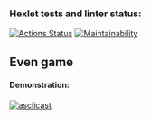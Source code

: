 ### Hexlet tests and linter status:
[![Actions Status](https://github.com/radalana/java-project-61/actions/workflows/hexlet-check.yml/badge.svg)](https://github.com/radalana/java-project-61/actions) [![Maintainability](https://api.codeclimate.com/v1/badges/79077ceef4d03c39313b/maintainability)](https://codeclimate.com/github/radalana/java-project-61/maintainability)


## Even game
#### Demonstration:
[![asciicast](https://asciinema.org/a/fD0CA6vhCuFxUzpcLAiK1fDbl.svg)](https://asciinema.org/a/fD0CA6vhCuFxUzpcLAiK1fDbl)

